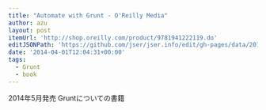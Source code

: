 ```yaml
---
title: "Automate with Grunt - O'Reilly Media"
author: azu
layout: post
itemUrl: 'http://shop.oreilly.com/product/9781941222119.do'
editJSONPath: 'https://github.com/jser/jser.info/edit/gh-pages/data/2014/04/index.json'
date: '2014-04-01T12:04:31+00:00'
tags:
  - Grunt
  - book
---
```

2014年5月発売
Gruntについての書籍

